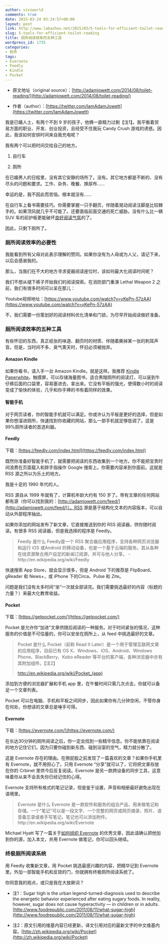 ```yaml
---
author: viviworld
comments: true
date: 2015-03-24 03:14:57+00:00
layout: post
link: http://www.labazhou.net/2015/03/5-tools-for-efficient-toilet-reading/
slug: 5-tools-for-efficient-toilet-reading
title: 厕所阅读效率的五种工具
wordpress_id: 1735
categories:
- 软件
tags:
- Evernote
- Feedly
- Kindle
- Pocket
---
```



	
  * 原文地址（original source）：[http://adamjowett.com/2014/08/toilet-reading/](http://adamjowett.com/2014/08/toilet-reading/)

	
  * 作者（author）：[https://twitter.com/IamAdamJowett](https://twitter.com/IamAdamJowett)


我是已婚人士，有两个不到 9 岁的孩子，他俩一直精力过剩【注1】。我平衡着贸易方面的职业、开发、创业投资，且经受不住我玩 Candy Crush 游戏的诱惑。因此，我该如何安排时间来自我充电呢？

我有两个可以把时间交给自己的地方。

	
  1. 自行车

	
  2. 厕所


在已婚男人的日程里，没有其它安静的场所了。没有。其它地方都是不断的、没有尽头的问题和要求。工作、杂务、晚餐、换尿布……

幸运的是，我不因此而苦恼。根本就没有……

在自行车上看书需要技巧。你需要掌握一只手翻页，伴随着晃动阅读注脚是比较棘手的。如果顶风就几乎不可能了。还要面临前面交通的死亡威胁。没有什么比一辆 SUV 车的前护板更能破坏[良好阅读气氛](http://www.labazhou.net/2014/08/how-we-read/)的了。

因此，只剩下厕所了。


### 厕所阅读效率的必要性


我能看到所有父母对此表示理解的赞同。如果你没有为人母或为人父，请记下来，以后会感谢我的。

那么，当我们在不大的地方寻求瓷器阅读座位时，该如何最大化阅读时间呢？

我们不想从褪下裤子开始我们的阅读探索。在消防部门重演 Lethal Weapon 2 之前，我们有很多时间可以呆在那儿：

Youtube视频地址：[https://www.youtube.com/watch?v=vKePn-57zAA](https://www.youtube.com/watch?v=vKePn-57zAA)

不，我们需要一份策划好的阅读材料优化清单和门锁，为尽早开始阅读做好准备。


### 厕所阅读效率的五种工具


有些怀旧的东西，真正纸张的味道、翻页时的材质、伴随着撕掉某一张的刺耳声音。但是，当时间不多、臭气熏天时，怀旧必须被抛弃。


#### Amazon Kindle


如果你看书，请入手一台 Amazon Kindle。就是这样。我推荐 [Kindle Paperwhite](http://www.amazon.com/gp/product/B00JG8GOWU/ref=as_li_tl?ie=UTF8&camp=1789&creative=9325&creativeASIN=B00JG8GOWU&linkCode=as2&tag=adamjowett-20&linkId=SYXXIXQVH32IPOSH)。触摸屏，可以存储海量图书，适合黑暗厕所的阅读灯，可以装到牛仔裤后面的口袋里，容易塞进去、拿出来。它没有平板的强光，使得数小时的阅读变成了愉快的体验，几乎和你手捧的书有着同样的效果。


#### 智能手机


对于网页读者，你的智能手机就可以满足。你或许认为平板是更好的选择，但是如果你想溜进厕所，快速找到你收藏的网站，那么一部手机就足够低调了。这是99%厕所读者的首选利器。


#### Feedly


下载：[https://feedly.com/index.html](https://feedly.com/index.html)

既然你准备好智能手机了，就需要把阅读的东西收集到一个地方。你不能把宝贵时间浪费在页面载入和胖手指操作 Google 搜索上。你需要内容来到你面前。这就是 RSS 源之所以为乐土的地方。

我是十足的 1990 年代的人。

RSS 源自从 1999 年就有了，计算机年龄大约有 150 岁了。带有文章的任何网站都有源（你可以找到我的：[http://adamjowett.com/feed/](http://adamjowett.com/feed/)）。RSS 源是基于结构化文本的内容版本，可以自动从外部程序抽出。

如果你添加的网站发布了新文章，它直接推送到你的 RSS 阅读器，供你随时阅读。有很多 RSS 阅读器，但是我选择的程序是 Feedly。


<blockquote>Feedly 是什么
Feedly是一个 RSS 聚合器应用程序，支持各种网页浏览器和运行 iOS 或Android 的移动设备，也是一个基于云端的服务。其从各种在线资源聚合用户自定的新闻订阅源，并可与他人分享。
-http://en.wikipedia.org/wiki/Feedly</blockquote>


快速搜索 App Store，就会显示很多，但是 Android 下的推荐是 FlipBoard、gReader 和 News+，或 iPhone 下的Circa、Pulse 和 Zite。

问题是我们没有太多时间“坐”一次就全部读完。我们需要挑选最好的内容（标题的力量？）来最大化教育收益。


#### Pocket


下载：[https://getpocket.com/](https://getpocket.com/)

Pocket 是允许你“加进”文章供随后阅读的一种服务。对于时间紧张的情况，这种服务的价值是不可估量的，你可以安坐在厕所上，从 feed 中挑选最好的文章。


<blockquote>Pocket 是什么
Pocket（前称 Read It Later）是一个用于管理互联网文章的应用程序，目前已有 OS X、Windows、iOS、Android、Windows Phone、BlackBerry、Kobo eReader 等平台的客户端，各种浏览器中亦有其附加组件。【注2】

http://en.wikipedia.org/wiki/Pocket_(app)</blockquote>


添加到方便的浏览器扩展和手机 app 里，在午餐时间只需几次点击，你就可以备足一个文章列表。

Pocket 可以在电脑、手机和平板之间同步，因此如果你有几分钟空闲，不管你身在何处，你想读的文章总是唾手可得。


#### Evernote


下载：[https://evernote.com/](https://evernote.com/)

在长达30分钟的厕所阅读之后，你一定会找到一些精华信息。你不能依靠在阅读的地方记住它们，因为只要你碰到新东西、碰到浴室的空气，精力就分散了。

这是 Evernote 存在的理由。在擦屁股之前发现了一篇喜欢的文章？如果你手机里有 Evernote，就不用担心了。只用 Evernote “分享”就可以了，它将把文章存放在你的 Crbinet 里供今后反复阅读。Evernote 是另一款跨设备的同步工具，这意味着你从来不会丢失你已经记住的心得。

Evernote 支持所有格式的笔记记录，但是鉴于设置，声音和相册最好避免出现在语境里。


<blockquote>Evernote 是什么
Evernote 是一款软件和服务的组合产品，用来做笔记和存储。一个“笔记”可以是一段文字、一个完整的网页或网页摘录、照片、语音备忘录或者手写笔记。笔记也可以添加附件。
http://en.wikipedia.org/wiki/Evernote</blockquote>


Michael Hyatt 写了一篇关于[如何组织 Evernote](http://michaelhyatt.com/evernote-tags.html) 的优秀文章，因此请确认把他加到你的源，加入本文，并用 Evernote 做笔记，你可以回头继续。


### 终极厕所阅读系统


用 Feedly 收集新文章，用 Pocket 挑选最感兴趣的内容，把精华记到 Evernote 里。外加一部智能手机和反锁的门，你就拥有终极厕所阅读系统了。

你同意我的观点，或只是我在大放厥词？



	
  * 注1：Sugar high is the urban legend-turned-diagnosis used to describe the energetic behavior experienced after eating sugary foods. In reality, however, sugar does not cause hyperactivity — in children or in adults. [http://www.foodrepublic.com/2011/08/11/what-sugar-high](http://www.foodrepublic.com/2011/08/11/what-sugar-high)

	
  * 注2：原文引用的维基内容已经更新，译文引用对应的最新文字的中文维基内容。[http://zh.wikipedia.org/wiki/Pocket](http://zh.wikipedia.org/wiki/Pocket)


